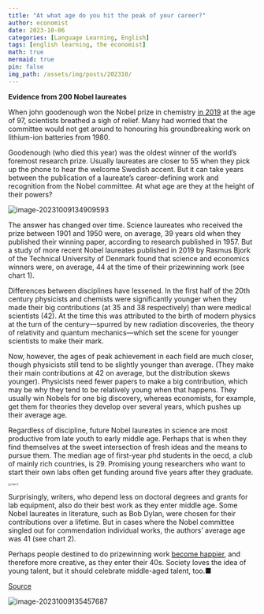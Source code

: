 ```yaml
---
title: "At what age do you hit the peak of your career?"
author: economist
date: 2023-10-06
categories: [Language Learning, English]
tags: [english learning, the economist]
math: true
mermaid: true
pin: false
img_path: /assets/img/posts/202310/
---
```




**Evidence from 200 Nobel laureates**



When john goodenough won the Nobel prize in chemistry [in 2019](https://www.economist.com/science-and-technology/2019/10/12/batteries-exoplanets-cosmology-and-cell-biology-win-nobel-laurels) at the age of 97, scientists breathed a sigh of relief. Many had worried that the committee would not get around to honouring his groundbreaking work on lithium-ion batteries from 1980.

Goodenough (who died this year) was the oldest winner of the world’s foremost research prize. Usually laureates are closer to 55 when they pick up the phone to hear the welcome Swedish accent. But it can take years between the publication of a laureate’s career-defining work and recognition from the Nobel committee. At what age are they at the height of their powers?



![image-20231009134909593](image-20231009134909593.png)



The answer has changed over time. Science laureates who received the prize between 1901 and 1950 were, on average, 39 years old when they published their winning paper, according to research published in 1957. But a study of more recent Nobel laureates published in 2019 by Rasmus Bjork of the Technical University of Denmark found that science and economics winners were, on average, 44 at the time of their prizewinning work (see chart 1).

Differences between disciplines have lessened. In the first half of the 20th century physicists and chemists were significantly younger when they made their big contributions (at 35 and 38 respectively) than were medical scientists (42). At the time this was attributed to the birth of modern physics at the turn of the century—spurred by new radiation discoveries, the theory of relativity and quantum mechanics—which set the scene for younger scientists to make their mark.

Now, however, the ages of peak achievement in each field are much closer, though physicists still tend to be slightly younger than average. (They make their main contributions at 42 on average, but the distribution skews younger). Physicists need fewer papers to make a big contribution, which may be why they tend to be relatively young when that happens. They usually win Nobels for one big discovery, whereas economists, for example, get them for theories they develop over several years, which pushes up their average age.

Regardless of discipline, future Nobel laureates in science are most productive from late youth to early middle age. Perhaps that is when they find themselves at the sweet intersection of fresh ideas and the means to pursue them. The median age of first-year phd students in the oecd, a club of mainly rich countries, is 29. Promising young researchers who want to start their own labs often get funding around five years after they graduate.



<img src="../../assets/img/posts/202310/image-20231009135024711.png" alt="chart 2" style="zoom:33%;" />



Surprisingly, writers, who depend less on doctoral degrees and grants for lab equipment, also do their best work as they enter middle age. Some Nobel laureates in literature, such as Bob Dylan, were chosen for their contributions over a lifetime. But in cases where the Nobel committee singled out for commendation individual works, the authors’ average age was 41 (see chart 2).

Perhaps people destined to do prizewinning work [become happier](https://www.economist.com/graphic-detail/2019/04/12/do-people-become-happier-after-40), and therefore more creative, as they enter their 40s. Society loves the idea of young talent, but it should celebrate middle-aged talent, too.■



[Source](https://www.economist.com/graphic-detail/2023/10/06/at-what-age-do-you-hit-the-peak-of-your-career)



![image-20231009135457687](image-20231009135457687.png)


